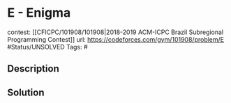 # E - Enigma

contest: [[CFICPC/101908/101908|2018-2019 ACM-ICPC Brazil Subregional Programming Contest]]
url: https://codeforces.com/gym/101908/problem/E
#Status/UNSOLVED
Tags: #

## Description

## Solution

